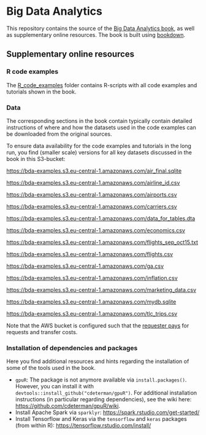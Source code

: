 # Big Data Analytics


This repository contains the source of the [Big Data Analytics book](https://umatter.github.io/BigData/), as well as  supplementary online resources. The book is built using [bookdown](https://github.com/rstudio/bookdown).

## Supplementary online resources

### R code examples

The [R_code_examples](/R_code_examples) folder contains R-scripts with all code examples and tutorials shown in the book. 

### Data

The corresponding sections in the book contain typically contain detailed instructions of where and how the datasets used in the code examples can be downloaded from the original sources.

To ensure data availability for the code examples and tutorials in the long run, you find (smaller scale) versions for all key datasets discussed in the book in this S3-bucket: 

https://bda-examples.s3.eu-central-1.amazonaws.com/air_final.sqlite

https://bda-examples.s3.eu-central-1.amazonaws.com/airline_id.csv

https://bda-examples.s3.eu-central-1.amazonaws.com/airports.csv

https://bda-examples.s3.eu-central-1.amazonaws.com/carriers.csv

https://bda-examples.s3.eu-central-1.amazonaws.com/data_for_tables.dta

https://bda-examples.s3.eu-central-1.amazonaws.com/economics.csv

https://bda-examples.s3.eu-central-1.amazonaws.com/flights_sep_oct15.txt

https://bda-examples.s3.eu-central-1.amazonaws.com/flights.csv

https://bda-examples.s3.eu-central-1.amazonaws.com/ga.csv

https://bda-examples.s3.eu-central-1.amazonaws.com/inflation.csv

https://bda-examples.s3.eu-central-1.amazonaws.com/marketing_data.csv

https://bda-examples.s3.eu-central-1.amazonaws.com/mydb.sqlite

https://bda-examples.s3.eu-central-1.amazonaws.com/tlc_trips.csv

Note that the AWS bucket is configured such that the [requester pays](https://docs.aws.amazon.com/AmazonS3/latest/userguide/RequesterPaysBuckets.html?icmpid=docs_amazons3_console) for requests and transfer costs.


### Installation of dependencies and packages

Here you find additional resources and hints regarding the installation of some of the tools used in the book.

 - `gpuR`: The package is not anymore available via `install.packages()`. However, you can install it with `devtools::install_github("cdeterman/gpuR")`. For additional installation instructions (in particular regarding dependencies), see the wiki here: https://github.com/cdeterman/gpuR/wiki.
 - Install Apache Spark via `sparklyr`: https://spark.rstudio.com/get-started/
 - Install Tensorflow and Keras via the `tensorflow` and `keras` packages (from within R): https://tensorflow.rstudio.com/install/
 
 
